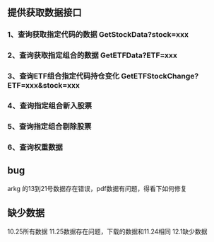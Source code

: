 ## 提供获取数据接口
### 1、查询获取指定代码的数据  GetStockData?stock=xxx
### 2、查询获取指定组合的数据  GetETFData?ETF=xxx
### 3、查询ETF组合指定代码持仓变化  GetETFStockChange?ETF=xxx&stock=xxx
### 4、查询指定组合新入股票
### 5、查询指定组合剔除股票
### 6、查询权重数据
### 

## bug
arkg 的13到21号数据存在错误，pdf数据有问题，得看下如何修复

## 缺少数据
10.25所有数据
11.25数据存在问题，下载的数据和11.24相同
12.1缺少数据